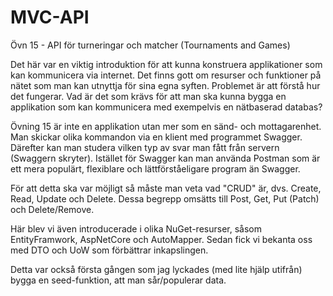 # MVC-API
Övn 15 - API för turneringar och matcher (Tournaments and Games)

Det här var en viktig introduktion för att kunna konstruera applikationer som kan kommunicera via internet. Det finns gott om resurser
och funktioner på nätet som man kan utnyttja för sina egna syften. Problemet är att förstå hur det fungerar. Vad är det som krävs för
att man ska kunna bygga en applikation som kan kommunicera med exempelvis en nätbaserad databas?

Övning 15 är inte en applikation utan mer som en sänd- och mottagarenhet. Man skickar olika kommandon via en klient med programmet
Swagger. Därefter kan man studera vilken typ av svar man fått från servern (Swaggern skryter). Istället för Swagger kan man
använda Postman som är ett mera populärt, flexiblare och lättförståeligare program än Swagger.

För att detta ska var möjligt så måste man veta vad "CRUD" är, dvs. Create, Read, Update och Delete. Dessa begrepp omsätts till Post,
Get, Put (Patch) och Delete/Remove.

Här blev vi även introducerade i olika NuGet-resurser, såsom EntityFramwork, AspNetCore och AutoMapper. Sedan fick vi bekanta oss
med DTO och UoW som förbättrar inkapslingen.

Detta var också första gången som jag lyckades (med lite hjälp utifrån) bygga en seed-funktion, att man sår/populerar data.
